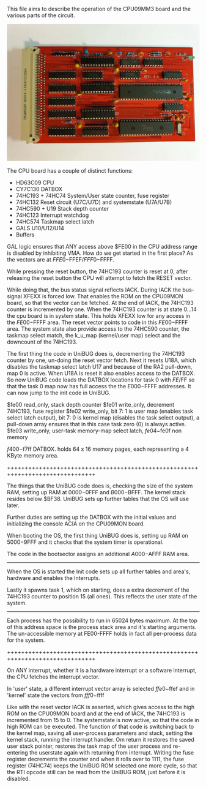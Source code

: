 This file aims to describe the operation of the CPU09MM3 board and the various
parts of the circuit.

![CPU09MM3 board](./20191014_184625a.jpg)


The CPU board has a couple of distinct functions:

* HD63C09 CPU
* CY7C130 DATBOX
* 74HC193 + 74HC74 System/User state counter, fuse register
* 74HC132 Reset circuit (U7C/U7D) and systemstate (U7A/U7B)
* 74HC590 + U19 Stack depth counter
* 74HC123 Interrupt watchdog
* 74HC574 Taskmap select latch
* GALS U10/U12/U14
* Buffers

GAL logic ensures that ANY access above $FE00 in the CPU address
range is disabled by inhibiting VMA. 
How do we get started in the first place? As the vectors are at $FFE0-$FFEF/$FFF0-$FFFF. 

While pressing the reset button, the 74HC193 counter is reset at 0, after
releasing the reset button the CPU will attempt to fetch the RESET vector.

While doing that, the bus status signal reflects IACK. During IACK the bus-signal
XFEXX is forced low. That enables the ROM on the CPU09MON board, so that the 
vector can be fetched. At the end of IACK, the 74HC193 counter is incremented
by one. When the 74HC193 counter is at state 0...14 the cpu board is in
system state. This holds XFEXX low for any access in the $FE00-$FFFF area.
The reset vector points to code in this $FE00-$FFFF area. The system
state also provide access to the 74HC590 counter, the taskmap select match,
the k_u_map (kernel/user map) select and the downcount of the 74HC193.

The first thing the code in UniBUG does is, decrementing the 74HC193 counter
by one, un-doing the reset vector fetch. Next it resets U18A, which disables
the taskmap select latch U17 and because of the RA2 pull-down, map 0 is active.
When U18A is reset it also enables access to the DATBOX. So now UniBUG code loads
the DATBOX locations for task 0 with $FE/$FF so that the task 0 map now has 
full access the the $E000-$FFFF addresses. It can now jump to the init code
in UniBUG.

$fe00     read_only,   stack depth counter
$fe01     write_only,  decrement 74HC193, fuse register
$fe02     write_only,  bit 7: 1 is user map (enables task select latch output), 
                       bit 7: 0 is kernel map (disables the task select output), 
                       a pull-down array  ensures that in this case task zero (0) 
                       is always active.
$fe03     write_only,  user-task memory-map select latch,
$fe04-$fe0f            non memory

$f400-$f7ff            DATBOX. holds 64 x 16 memory pages, each representing a 4 KByte
                       memory area.

+++++++++++++++++++++++++++++++++++++++++++++++++++++++++++++++++++++++++++++++

The things that the UniBUG code does is, checking the size of the system RAM, 
setting up RAM at $0000-$0FFF and $B000-$BFFF. The kernel stack resides below
$BF38. UniBUG sets up further tables that the OS will use later.

Further duties are setting up the DATBOX with the initial values and initializing
the console ACIA on the CPU09MON board.

When booting the OS, the first thing UniBUG does is, setting up RAM on
$5000-$9FFF and it checks that the system timer is operational.

The code in the bootsector assigns an additional $A000-$AFFF RAM area.

-------------------------------------------------------------------------------

When the OS is started the Init code sets up all further tables and area's,
hardware and enables the Interrupts.

Lastly it spawns task 1, which on starting, does a extra decrement of the
74HC193 counter to position 15 (all ones). This reflects the user state of
the system.

-------------------------------------------------------------------------------

Each process has the possibility to run in 65024 bytes maximum. At the top
of this address space is the process stack area and it's starting arguments.
The un-accessible memory at FE00-FFFF holds in fact all per-process data for
the system.

+++++++++++++++++++++++++++++++++++++++++++++++++++++++++++++++++++++++++++++++

On ANY interrupt, whether it is a hardware interrupt or a software
interrupt, the CPU fetches the interrupt vector. 

In 'user' state, a different interrupt vector array is selected 
$ffe0-$ffef
and in 'kernel' state the vectors from 
$fff0-$ffff

Like with the reset vector IACK is asserted, which gives access to the high ROM 
on the CPU09MON board and at the end of IACK, the 74HC193 is incremented from 
15 to 0. The systemstate is now active, so that the code in high ROM can be 
executed. The function of that code is switching back to the kernel map, 
saving all user-process parameters and stack, setting the kernel stack, 
running the interrupt handler.
Om return it restores the saved user stack pointer, restores the task map 
of the user process and re-entering the userstate again with returning from
interrupt. Writing the fuse register decrements the counter and when it rolls
over to 1111, the fuse register (74HC74) keeps the UniBUG ROM selected one 
more cycle, so that the RTI opcode still can be read from the UniBUG ROM, 
just before it is disabled.


